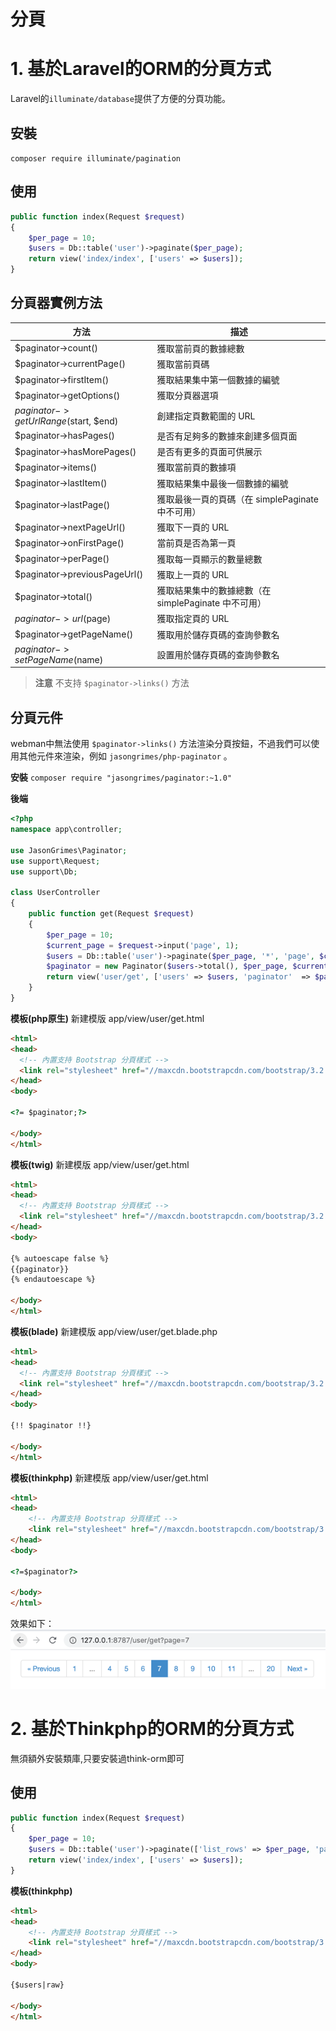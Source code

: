 # 分頁

# 1. 基於Laravel的ORM的分頁方式
Laravel的`illuminate/database`提供了方便的分頁功能。

## 安裝
`composer require illuminate/pagination`

## 使用
```php
public function index(Request $request)
{
    $per_page = 10;
    $users = Db::table('user')->paginate($per_page);
    return view('index/index', ['users' => $users]);
}
```

## 分頁器實例方法
|  方法   | 描述  |
|  ----  |-----|
|$paginator->count()|獲取當前頁的數據總數|
|$paginator->currentPage()|獲取當前頁碼|
|$paginator->firstItem()|獲取結果集中第一個數據的編號|
|$paginator->getOptions()|獲取分頁器選項|
|$paginator->getUrlRange($start, $end)|創建指定頁數範圍的 URL|
|$paginator->hasPages()|是否有足夠多的數據來創建多個頁面|
|$paginator->hasMorePages()|是否有更多的頁面可供展示|
|$paginator->items()|獲取當前頁的數據項|
|$paginator->lastItem()|獲取結果集中最後一個數據的編號|
|$paginator->lastPage()|獲取最後一頁的頁碼（在 simplePaginate 中不可用）|
|$paginator->nextPageUrl()|獲取下一頁的 URL|
|$paginator->onFirstPage()|當前頁是否為第一頁|
|$paginator->perPage()|獲取每一頁顯示的數量總數|
|$paginator->previousPageUrl()|獲取上一頁的 URL|
|$paginator->total()|獲取結果集中的數據總數（在 simplePaginate 中不可用）|
|$paginator->url($page)|獲取指定頁的 URL|
|$paginator->getPageName()|獲取用於儲存頁碼的查詢參數名|
|$paginator->setPageName($name)|設置用於儲存頁碼的查詢參數名|

> **注意**
> 不支持 `$paginator->links()` 方法

## 分頁元件
webman中無法使用 `$paginator->links()` 方法渲染分頁按鈕，不過我們可以使用其他元件來渲染，例如 `jasongrimes/php-paginator` 。

**安裝**
`composer require "jasongrimes/paginator:~1.0"`


**後端**
```php
<?php
namespace app\controller;

use JasonGrimes\Paginator;
use support\Request;
use support\Db;

class UserController
{
    public function get(Request $request)
    {
        $per_page = 10;
        $current_page = $request->input('page', 1);
        $users = Db::table('user')->paginate($per_page, '*', 'page', $current_page);
        $paginator = new Paginator($users->total(), $per_page, $current_page, '/user/get?page=(:num)');
        return view('user/get', ['users' => $users, 'paginator'  => $paginator]);
    }
}
```

**模板(php原生)**
新建模版 app/view/user/get.html
```html
<html>
<head>
  <!-- 內置支持 Bootstrap 分頁樣式 -->
  <link rel="stylesheet" href="//maxcdn.bootstrapcdn.com/bootstrap/3.2.0/css/bootstrap.min.css">
</head>
<body>

<?= $paginator;?>

</body>
</html>
```

**模板(twig)** 
新建模版 app/view/user/get.html
```html
<html>
<head>
  <!-- 內置支持 Bootstrap 分頁樣式 -->
  <link rel="stylesheet" href="//maxcdn.bootstrapcdn.com/bootstrap/3.2.0/css/bootstrap.min.css">
</head>
<body>

{% autoescape false %}
{{paginator}}
{% endautoescape %}

</body>
</html>
```

**模板(blade)** 
新建模版 app/view/user/get.blade.php
```html
<html>
<head>
  <!-- 內置支持 Bootstrap 分頁樣式 -->
  <link rel="stylesheet" href="//maxcdn.bootstrapcdn.com/bootstrap/3.2.0/css/bootstrap.min.css">
</head>
<body>

{!! $paginator !!}

</body>
</html>
```

**模板(thinkphp)**
新建模版 app/view/user/get.html
```html
<html>
<head>
    <!-- 內置支持 Bootstrap 分頁樣式 -->
    <link rel="stylesheet" href="//maxcdn.bootstrapcdn.com/bootstrap/3.2.0/css/bootstrap.min.css">
</head>
<body>

<?=$paginator?>

</body>
</html>
```

效果如下：
![](../components/img/paginator.png)

# 2. 基於Thinkphp的ORM的分頁方式
無須額外安裝類庫,只要安裝過think-orm即可
## 使用
```php
public function index(Request $request)
{
    $per_page = 10;
    $users = Db::table('user')->paginate(['list_rows' => $per_page, 'page' => $request->get('page', 1), 'path' => $request->path()]);
    return view('index/index', ['users' => $users]);
}
```

**模板(thinkphp)**
```html
<html>
<head>
    <!-- 內置支持 Bootstrap 分頁樣式 -->
    <link rel="stylesheet" href="//maxcdn.bootstrapcdn.com/bootstrap/3.2.0/css/bootstrap.min.css">
</head>
<body>

{$users|raw}

</body>
</html>
```